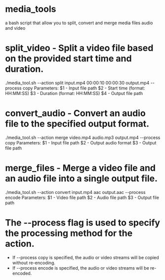 # media_tools
a bash script that allow you to split, convert and merge media files audio and video

# split_video - Split a video file based on the provided start time and duration.
./media_tool.sh --action split input.mp4 00:00:10 00:00:30 output.mp4 --process copy
Parameters:
  $1 - Input file path
  $2 - Start time (format: HH:MM:SS)
  $3 - Duration (format: HH:MM:SS)
  $4 - Output file path
# convert_audio - Convert an audio file to the specified output format.
./media_tool.sh --action merge video.mp4 audio.mp3 output.mp4 --process copy
Parameters:
  $1 - Input file path
  $2 - Output audio format
  $3 - Output file path

# merge_files - Merge a video file and an audio file into a single output file.
./media_tool.sh --action convert input.mp4 aac output.aac --process encode
Parameters:
  $1 - Video file path
  $2 - Audio file path
  $3 - Output file path

# The --process flag is used to specify the processing method for the action.
  - If --process copy is specified, the audio or video streams will be copied without re-encoding.
  - If --process encode is specified, the audio or video streams will be re-encoded.